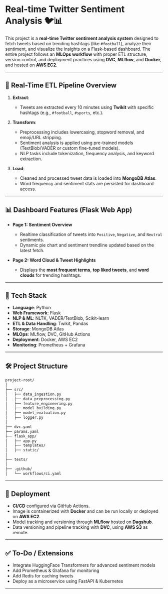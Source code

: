 # Real-time Twitter Sentiment Analysis  🐦📊

This project is a **real-time Twitter sentiment analysis system** designed to fetch tweets based on trending hashtags (like `#football`), analyze their sentiment, and visualize the insights on a Flask-based dashboard. The entire project follows an **MLOps workflow** with proper ETL structure, version control, and deployment practices using **DVC**, **MLflow**, and **Docker**, and hosted on **AWS EC2**.

---

## 🔁 Real-Time ETL Pipeline Overview

1. **Extract**:  
   - Tweets are extracted every 10 minutes using **Twikit** with specific hashtags (e.g., `#football`, `#sports`, etc.).

2. **Transform**:  
   - Preprocessing includes lowercasing, stopword removal, and emoji/URL stripping.
   - Sentiment analysis is applied using pre-trained models (TextBlob/VADER or custom fine-tuned models).
   - NLP tasks include tokenization, frequency analysis, and keyword extraction.

3. **Load**:  
   - Cleaned and processed tweet data is loaded into **MongoDB Atlas**.
   - Word frequency and sentiment stats are persisted for dashboard access.

---

## 📊 Dashboard Features (Flask Web App)

- **Page 1: Sentiment Overview**  
  - Realtime classification of tweets into `Positive`, `Negative`, and `Neutral` sentiments.  
  - Dynamic pie chart and sentiment trendline updated based on the latest fetch.

- **Page 2: Word Cloud & Tweet Highlights**  
  - Displays the **most frequent terms**, **top liked tweets**, and **word clouds** for trending hashtags.

---

## 🔧 Tech Stack

- **Language**: Python  
- **Web Framework**: Flask  
- **NLP & ML**: NLTK, VADER/TextBlob, Scikit-learn  
- **ETL & Data Handling**: Twikit, Pandas  
- **Storage**: MongoDB Atlas  
- **MLOps**: MLflow, DVC, GitHub Actions  
- **Deployment**: Docker, AWS EC2  
- **Monitoring**: Prometheus + Grafana 

---

## 🛠 Project Structure

```bash
project-root/
│
├── src/
│   ├── data_ingestion.py
│   ├── data_preprocessing.py
│   ├── feature_engineering.py
│   ├── model_building.py
│   ├── model_evaluation.py
│   ├── logger.py
│
├── dvc.yaml
├── params.yaml
├── flask_app/
│   ├── app.py
│   ├── templates/
│   ├── static/
│
├── tests/
│
├── .github/
│   └── workflows/ci.yaml
```

---

## 🚀 Deployment

- **CI/CD** configured via GitHub Actions.
- Image is containerized with **Docker** and can be run locally or deployed on **AWS EC2**.
- Model tracking and versioning through **MLflow** hosted on **Dagshub**.
- Data versioning and pipeline tracking with **DVC**, using **AWS S3** as remote.

---

## ✅ To-Do / Extensions

- Integrate HuggingFace Transformers for advanced sentiment models  
- Add Prometheus & Grafana for monitoring  
- Add Redis for caching tweets  
- Deploy as a microservice using FastAPI & Kubernetes  

---
